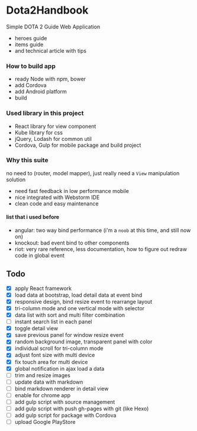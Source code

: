Dota2Handbook
==========================

Simple DOTA 2 Guide Web Application

- heroes guide
- items guide
- and technical article with tips

### How to build app

- ready Node with npm, bower
- add Cordova
- add Android platform
- build

### Used library in this project

- React library for view component
- Kube library for css
- jQuery, Lodash for common util
- Cordova, Gulp for mobile package and build project

### Why this suite

no need to (router, model mapper), just really need a `View` manipulation solution

- need fast feedback in low performance mobile
- nice integrated with Webstorm IDE
- clean code and easy maintenance

#### list that i used before

- angular: two way bind performance (i'm a `noob` at this time, and still now on)
- knockout: bad event bind to other components
- riot: very rare reference, less documentation, how to figure out redraw code in global event


## Todo

- [x] apply React framework
- [x] load data at bootstrap, load detail data at event bind
- [x] responsive design, bind resize event to rearrange layout
- [x] tri-column mode and one vertical mode with selector
- [x] data list with sort and multi filter combination
- [ ] instant search list in each panel
- [x] toggle detail view
- [x] save previous panel for window resize event
- [x] random background image, transparent panel with color
- [x] individual scroll for tri-column mode
- [x] adjust font size with multi device
- [x] fix touch area for multi device
- [x] global notification in ajax load a data
- [ ] trim and resize images
- [ ] update data with markdown
- [ ] bind markdown renderer in detail view
- [ ] enable for chrome app
- [ ] add gulp script with source management
- [ ] add gulp script with push gh-pages with git (like Hexo)
- [ ] add gulp script for package with Cordova
- [ ] upload Google PlayStore
